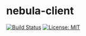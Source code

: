 # nebula-client
[![Build Status](https://travis-ci.org/ZYMoridae/nebula-client.svg?branch=master)](https://travis-ci.org/ZYMoridae/nebula-client)
[![License: MIT](https://img.shields.io/badge/License-MIT-yellow.svg)](https://opensource.org/licenses/MIT)

